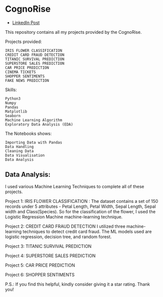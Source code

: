 # CognoRise

- [LinkedIn Post]()

This repository contains all my projects provided by the CognoRise.

Projects provided:

    IRIS FLOWER CLASSIFICATION
    CREDIT CARD FRAUD DETECTION
    TITANIC SURVIVAL PREDICTION
    SUPERSTORE SALES PREDICTION
    CAR PRICE PREDICTION
    CINEMA TICKETS
    SHOPPER SENTIMENTS
    FAKE NEWS PREDICTION

Skills:

    Python3
    Numpy
    Pandas
    Matplotlib
    Seaborn
    Machine Learning Algorithm
    Exploratory Data Analysis (EDA)
    
The Notebooks shows:

    Importing Data with Pandas
    Data Handling
    Cleaning Data
    Data Visualisation
    Data Analysis

## Data Analysis:

I used various Machine Learning Techniques to complete all of these projects.

Project 1: IRIS FLOWER CLASSIFICATION :
The dataset contains a set of 150 records under 5 attributes - Petal Length, Petal Width, Sepal Length, Sepal width and Class(Species). 
So for the classification of the flower, I used the Logistic Regression Machine machine-learning technique.

Project 2: CREDIT CARD FRAUD DETECTION
I utilized three machine-learning techniques to detect credit card fraud. 
The ML models used are logistic regression, decision tree, and random forest.

Project 3: TITANIC SURVIVAL PREDICTION

Project 4: SUPERSTORE SALES PREDICTION

Project 5: CAR PRICE PREDICTION

Project 6: SHOPPER SENTIMENTS

P.S.: If you find this helpful, kindly consider giving it a star rating. Thank you!
